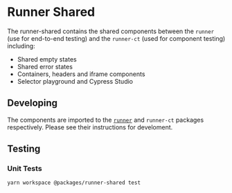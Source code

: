 # Runner Shared

The runner-shared contains the shared components between the `runner` (use for  end-to-end testing) and the `runner-ct` (used for component testing) including:

- Shared empty states
- Shared error states
- Containers, headers and iframe components
- Selector playground and Cypress Studio

## Developing

The components are imported to the [`runner`](../runner/README.md#Developing)  and `runner-ct` packages respectively. Please see their instructions for develoment.

## Testing

### Unit Tests

```bash
yarn workspace @packages/runner-shared test
```
